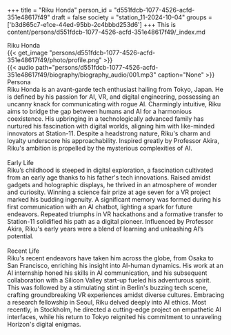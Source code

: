 +++
title = "Riku Honda"
person_id = "d551fdcb-1077-4526-acfd-351e48617f49"
draft = false
society = "station_11-2024-10-04"
groups = ['b3d865c7-e1ce-44ed-95bb-2c4bbbd253d6']
+++
This is content/persons/d551fdcb-1077-4526-acfd-351e48617f49/_index.md

<div class="h1_1_right">Riku Honda</div>{{< get_image "persons/d551fdcb-1077-4526-acfd-351e48617f49/photo/profile.png" >}}
<br>
{{< audio
    path="persons/d551fdcb-1077-4526-acfd-351e48617f49/biography/biography_audio/001.mp3" 
    caption="None"
>}}
<br>
<div class="h2">Persona</div><div class="plain">Riku Honda is an avant-garde tech enthusiast hailing from Tokyo, Japan. He is defined by his passion for AI, VR, and digital engineering, possessing an uncanny knack for communicating with rogue AI. Charmingly intuitive, Riku aims to bridge the gap between humans and AI for a harmonious coexistence. His upbringing in a technologically advanced family has nurtured his fascination with digital worlds, aligning him with like-minded innovators at Station-11. Despite a headstrong nature, Riku's charm and loyalty underscore his approachability. Inspired greatly by Professor Akira, Riku's ambition is propelled by the mysterious complexities of AI.</div><br>
<div class="h2">Early Life</div><div class="plain">Riku’s childhood is steeped in digital exploration, a fascination cultivated from an early age thanks to his father's tech innovations. Raised amidst gadgets and holographic displays, he thrived in an atmosphere of wonder and curiosity. Winning a science fair prize at age seven for a VR project marked his budding ingenuity. A significant memory was formed during his first communication with an AI chatbot, lighting a spark for future endeavors. Repeated triumphs in VR hackathons and a formative transfer to Station-11 solidified his path as a digital pioneer. Influenced by Professor Akira, Riku's early years were a blend of learning and unleashing AI’s potential.</div><br>
<div class="h2">Recent Life</div><div class="plain">Riku's recent endeavors have taken him across the globe, from Osaka to San Francisco, enriching his insight into AI-human dynamics. His work at an AI internship honed his skills in AI communication, and his subsequent collaboration with a Silicon Valley start-up fueled his adventurous spirit. This was followed by a stimulating stint in Berlin's buzzing tech scene, crafting groundbreaking VR experiences amidst diverse cultures. Embracing a research fellowship in Seoul, Riku delved deeply into AI ethics. Most recently, in Stockholm, he directed a cutting-edge project on empathetic AI interfaces, while his return to Tokyo reignited his commitment to unraveling Horizon's digital enigmas.</div><br>
